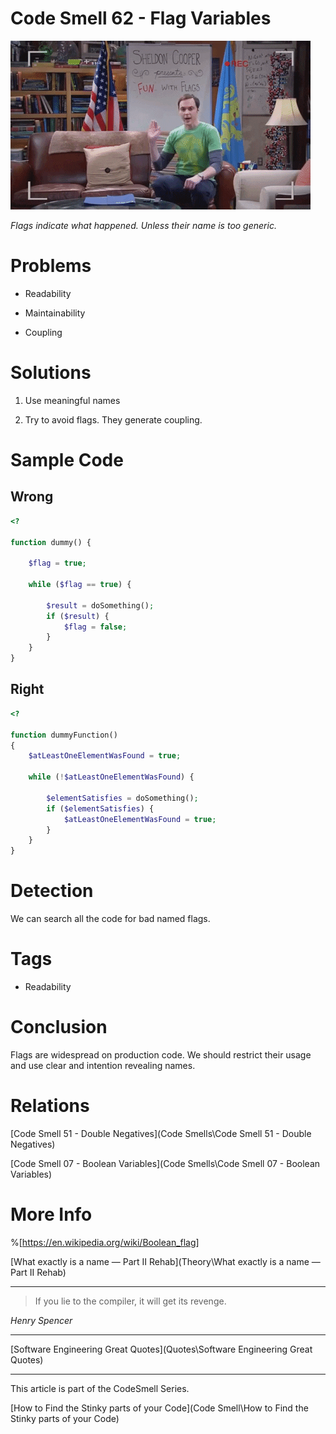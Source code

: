# Code Smell 62 - Flag Variables

![Code Smell 62 - Flag Variables](funwithflags.gif)

*Flags indicate what happened. Unless their name is too generic.*

# Problems

-  Readability
 
- Maintainability

- Coupling

# Solutions

1.  Use meaningful names

2. Try to avoid flags. They generate coupling.

# Sample Code

## Wrong

[Gist Url]: # (https://gist.github.com/mcsee/694068de9cd2bbb8592d1a14bd89fe9e)
```php
<?

function dummy() {

    $flag = true;

    while ($flag == true) {

        $result = doSomething();
        if ($result) {
            $flag = false;
        }
    }
}
```

## Right

[Gist Url]: # (https://gist.github.com/mcsee/8a0de13a6fb13ae4da9c51a1b91c9705)
```php
<?

function dummyFunction()
{
    $atLeastOneElementWasFound = true;

    while (!$atLeastOneElementWasFound) {

        $elementSatisfies = doSomething();
        if ($elementSatisfies) {
            $atLeastOneElementWasFound = true;
        }
    }
}
```

# Detection

We can search all the code for bad named flags.

# Tags

- Readability

# Conclusion

Flags are widespread on production code. We should restrict their usage and use clear and intention revealing names.
 
# Relations

[Code Smell 51 - Double Negatives](Code Smells\Code Smell 51 - Double Negatives)

[Code Smell 07 - Boolean Variables](Code Smells\Code Smell 07 - Boolean Variables)

# More Info

%[https://en.wikipedia.org/wiki/Boolean_flag]

[What exactly is a name — Part II Rehab](Theory\What exactly is a name — Part II Rehab)

* * *

> If you lie to the compiler, it will get its revenge.

_Henry Spencer_

* * *
 
[Software Engineering Great Quotes](Quotes\Software Engineering Great Quotes)

* * *

This article is part of the CodeSmell Series.

[How to Find the Stinky parts of your Code](Code Smell\How to Find the Stinky parts of your Code)